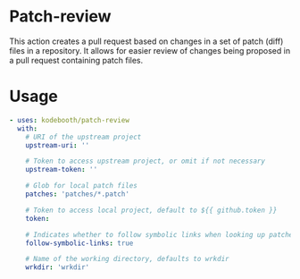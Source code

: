 # Patch-review

This action creates a pull request based on changes in a set of patch (diff) files in a repository. It allows for easier review of changes being proposed in a pull request containing patch files.

# Usage
```yaml
- uses: kodebooth/patch-review
  with:
    # URI of the upstream project
    upstream-uri: ''

    # Token to access upstream project, or omit if not necessary
    upstream-token: ''

    # Glob for local patch files
    patches: 'patches/*.patch'

    # Token to access local project, default to ${{ github.token }}
    token:

    # Indicates whether to follow symbolic links when looking up patches
    follow-symbolic-links: true

    # Name of the working directory, defaults to wrkdir
    wrkdir: 'wrkdir'
```
